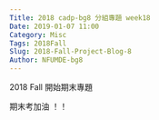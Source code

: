 ```yaml
---
Title: 2018 cadp-bg8 分組專題 week18
Date: 2019-01-07 11:00
Category: Misc
Tags: 2018Fall
Slug: 2018-Fall-Project-Blog-8
Author: NFUMDE-bg8
---
```


2018 Fall 開始期末專題

<!-- PELICAN_END_SUMMARY -->

期末考加油 ！！
